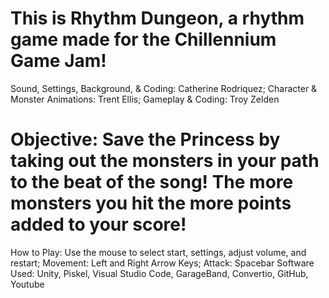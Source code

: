 # This is Rhythm Dungeon, a rhythm game made for the Chillennium Game Jam! 
Sound, Settings, Background, & Coding: Catherine Rodriquez;
Character & Monster Animations: Trent Ellis;
Gameplay & Coding: Troy Zelden
# Objective: Save the Princess by taking out the monsters in your path to the beat of the song! The more monsters you hit the more points added to your score!
How to Play: Use the mouse to select start, settings, adjust volume, and restart; Movement: Left and Right Arrow Keys; Attack: Spacebar
Software Used: Unity, Piskel, Visual Studio Code, GarageBand, Convertio, GitHub, Youtube
